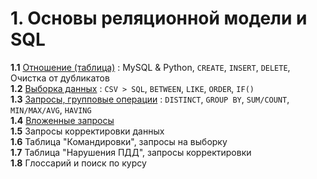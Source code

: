 #  1. Основы реляционной модели и SQL

**1.1** [Отношение (таблица)][1_1] : MySQL & Python, `CREATE`, `INSERT`, `DELETE`, Очистка от дубликатов  
**1.2** [Выборка данных][1_2] :  `CSV > SQL`, `BETWEEN`, `LIKE`, `ORDER`, `IF()`  
**1.3** [Запросы, групповые операции][1_3] : `DISTINCT`, `GROUP BY`, `SUM/COUNT`, `MIN/MAX/AVG`, `HAVING`  
**1.4** [Вложенные запросы][1_4]  
**1.5** Запросы корректировки данных  
**1.6** Таблица "Командировки", запросы на выборку  
**1.7** Таблица "Нарушения ПДД", запросы корректировки  
**1.8** Глоссарий и поиск по курсу  


[1_1]: https://nbviewer.org/github/mksmpc/SQL_Interactive/blob/main/Part%201/1.1%20Create%20Table.ipynb
[1_2]: https://nbviewer.org/github/mksmpc/SQL_Interactive/blob/main/Part%201/1.2%20Data%20Sampling.ipynb
[1_3]: https://nbviewer.org/github/mksmpc/SQL_Interactive/blob/main/Part%201/1.3%20Group%20Operations.ipynb
[1_4]: https://nbviewer.org/github/mksmpc/SQL_Interactive/blob/main/Part%201/1.4%20Nested%20Queries.ipynb